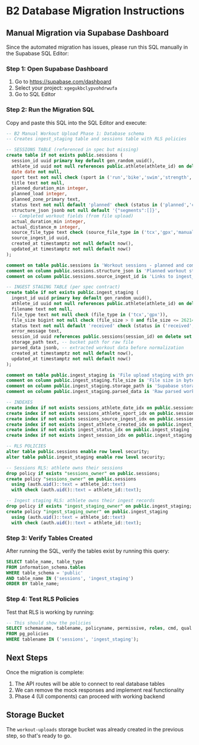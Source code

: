 # B2 Database Migration Instructions

## Manual Migration via Supabase Dashboard

Since the automated migration has issues, please run this SQL manually in the Supabase SQL Editor:

### Step 1: Open Supabase Dashboard
1. Go to https://supabase.com/dashboard
2. Select your project: `xgegukbclypvohdrwufa`
3. Go to SQL Editor

### Step 2: Run the Migration SQL

Copy and paste this SQL into the SQL Editor and execute:

```sql
-- B2 Manual Workout Upload Phase 1: Database schema
-- Creates ingest_staging table and sessions table with RLS policies

-- SESSIONS TABLE (referenced in spec but missing)
create table if not exists public.sessions (
  session_id uuid primary key default gen_random_uuid(),
  athlete_id uuid not null references public.athlete(athlete_id) on delete cascade,
  date date not null,
  sport text not null check (sport in ('run','bike','swim','strength','mobility')),
  title text not null,
  planned_duration_min integer,
  planned_load integer,
  planned_zone_primary text,
  status text not null default 'planned' check (status in ('planned','completed','skipped')),
  structure_json jsonb not null default '{"segments":[]}',
  -- Completed workout fields (from file upload)
  actual_duration_min integer,
  actual_distance_m integer,
  source_file_type text check (source_file_type in ('tcx','gpx','manual')),
  source_ingest_id uuid,
  created_at timestamptz not null default now(),
  updated_at timestamptz not null default now()
);

comment on table public.sessions is 'Workout sessions - planned and completed';
comment on column public.sessions.structure_json is 'Planned workout structure with segments';
comment on column public.sessions.source_ingest_id is 'Links to ingest_staging for uploaded workouts';

-- INGEST STAGING TABLE (per spec contract)
create table if not exists public.ingest_staging (
  ingest_id uuid primary key default gen_random_uuid(),
  athlete_id uuid not null references public.athlete(athlete_id) on delete cascade,
  filename text not null,
  file_type text not null check (file_type in ('tcx','gpx')),
  file_size bigint not null check (file_size > 0 and file_size <= 26214400), -- 25MB in bytes
  status text not null default 'received' check (status in ('received','parsed','normalized','error')),
  error_message text,
  session_id uuid references public.sessions(session_id) on delete set null,
  storage_path text, -- bucket path for raw file
  parsed_data jsonb, -- extracted workout data before normalization
  created_at timestamptz not null default now(),
  updated_at timestamptz not null default now()
);

comment on table public.ingest_staging is 'File upload staging with processing status tracking';
comment on column public.ingest_staging.file_size is 'File size in bytes (max 25MB)';
comment on column public.ingest_staging.storage_path is 'Supabase storage path: workout-uploads/raw/<athlete_id>/<ingest_id>.<ext>';
comment on column public.ingest_staging.parsed_data is 'Raw parsed workout data before session normalization';

-- INDEXES
create index if not exists sessions_athlete_date_idx on public.sessions (athlete_id, date desc);
create index if not exists sessions_athlete_sport_idx on public.sessions (athlete_id, sport);
create index if not exists sessions_source_ingest_idx on public.sessions (source_ingest_id) where source_ingest_id is not null;
create index if not exists ingest_athlete_created_idx on public.ingest_staging (athlete_id, created_at desc);
create index if not exists ingest_status_idx on public.ingest_staging (status);
create index if not exists ingest_session_idx on public.ingest_staging (session_id) where session_id is not null;

-- RLS POLICIES
alter table public.sessions enable row level security;
alter table public.ingest_staging enable row level security;

-- Sessions RLS: athlete owns their sessions
drop policy if exists "sessions_owner" on public.sessions;
create policy "sessions_owner" on public.sessions
  using (auth.uid()::text = athlete_id::text)
  with check (auth.uid()::text = athlete_id::text);

-- Ingest staging RLS: athlete owns their ingest records
drop policy if exists "ingest_staging_owner" on public.ingest_staging;
create policy "ingest_staging_owner" on public.ingest_staging
  using (auth.uid()::text = athlete_id::text)
  with check (auth.uid()::text = athlete_id::text);
```

### Step 3: Verify Tables Created

After running the SQL, verify the tables exist by running this query:

```sql
SELECT table_name, table_type 
FROM information_schema.tables 
WHERE table_schema = 'public' 
AND table_name IN ('sessions', 'ingest_staging')
ORDER BY table_name;
```

### Step 4: Test RLS Policies

Test that RLS is working by running:

```sql
-- This should show the policies
SELECT schemaname, tablename, policyname, permissive, roles, cmd, qual 
FROM pg_policies 
WHERE tablename IN ('sessions', 'ingest_staging');
```

## Next Steps

Once the migration is complete:
1. The API routes will be able to connect to real database tables
2. We can remove the mock responses and implement real functionality
3. Phase 4 (UI components) can proceed with working backend

## Storage Bucket

The `workout-uploads` storage bucket was already created in the previous step, so that's ready to go.
